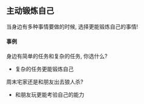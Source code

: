 ## 主动锻炼自己

当身边有多种事情要做的时候, 选择更能锻炼自己的事情!

#### 事例

身边有简单的任务和复杂的任务, 你选什么?

- 复杂的任务更能锻炼自己

周末宅家还是和朋友出去狼人杀?

- 和朋友玩更能考验自己的能力